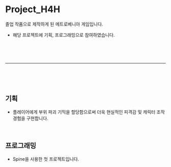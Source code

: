 # Project_H4H
졸업 작품으로 제작하게 된 메트로베니아 게임입니다. 
- 해당 프로젝트에 기획, 프로그래밍으로 참여하였습니다.

<br/>
<br/>
<br/>

---

<br/>
<br/>
<br/>

## 기획
- 플레이어에게 부위 파괴 기믹을 할당함으로써 더욱 현실적인 피격감 및 캐릭터 조작 경험을 구현합니다.

<br/>

## 프로그래밍
- Spine을 사용한 첫 프로젝트입니다.

